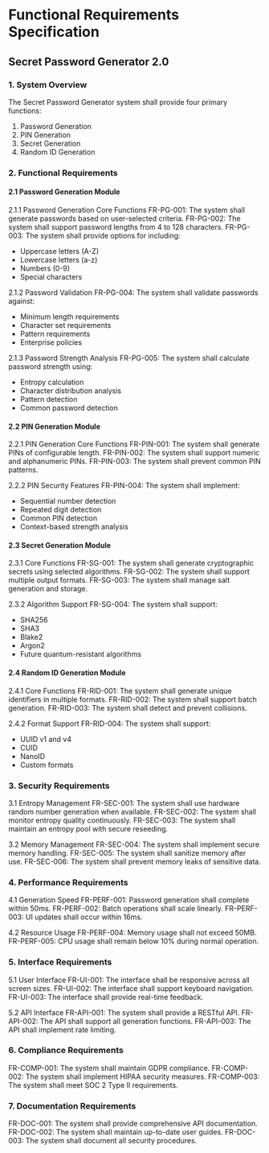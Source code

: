 # Functional Requirements Specification
## Secret Password Generator 2.0

### 1. System Overview

The Secret Password Generator system shall provide four primary functions:
1. Password Generation
2. PIN Generation
3. Secret Generation
4. Random ID Generation

### 2. Functional Requirements

#### 2.1 Password Generation Module

2.1.1 Password Generation Core Functions
FR-PG-001: The system shall generate passwords based on user-selected criteria.
FR-PG-002: The system shall support password lengths from 4 to 128 characters.
FR-PG-003: The system shall provide options for including:
   - Uppercase letters (A-Z)
   - Lowercase letters (a-z)
   - Numbers (0-9)
   - Special characters

2.1.2 Password Validation
FR-PG-004: The system shall validate passwords against:
   - Minimum length requirements
   - Character set requirements
   - Pattern requirements
   - Enterprise policies

2.1.3 Password Strength Analysis
FR-PG-005: The system shall calculate password strength using:
   - Entropy calculation
   - Character distribution analysis
   - Pattern detection
   - Common password detection

#### 2.2 PIN Generation Module

2.2.1 PIN Generation Core Functions
FR-PIN-001: The system shall generate PINs of configurable length.
FR-PIN-002: The system shall support numeric and alphanumeric PINs.
FR-PIN-003: The system shall prevent common PIN patterns.

2.2.2 PIN Security Features
FR-PIN-004: The system shall implement:
   - Sequential number detection
   - Repeated digit detection
   - Common PIN detection
   - Context-based strength analysis

#### 2.3 Secret Generation Module

2.3.1 Core Functions
FR-SG-001: The system shall generate cryptographic secrets using selected algorithms.
FR-SG-002: The system shall support multiple output formats.
FR-SG-003: The system shall manage salt generation and storage.

2.3.2 Algorithm Support
FR-SG-004: The system shall support:
   - SHA256
   - SHA3
   - Blake2
   - Argon2
   - Future quantum-resistant algorithms

#### 2.4 Random ID Generation Module

2.4.1 Core Functions
FR-RID-001: The system shall generate unique identifiers in multiple formats.
FR-RID-002: The system shall support batch generation.
FR-RID-003: The system shall detect and prevent collisions.

2.4.2 Format Support
FR-RID-004: The system shall support:
   - UUID v1 and v4
   - CUID
   - NanoID
   - Custom formats

### 3. Security Requirements

3.1 Entropy Management
FR-SEC-001: The system shall use hardware random number generation when available.
FR-SEC-002: The system shall monitor entropy quality continuously.
FR-SEC-003: The system shall maintain an entropy pool with secure reseeding.

3.2 Memory Management
FR-SEC-004: The system shall implement secure memory handling.
FR-SEC-005: The system shall sanitize memory after use.
FR-SEC-006: The system shall prevent memory leaks of sensitive data.

### 4. Performance Requirements

4.1 Generation Speed
FR-PERF-001: Password generation shall complete within 50ms.
FR-PERF-002: Batch operations shall scale linearly.
FR-PERF-003: UI updates shall occur within 16ms.

4.2 Resource Usage
FR-PERF-004: Memory usage shall not exceed 50MB.
FR-PERF-005: CPU usage shall remain below 10% during normal operation.

### 5. Interface Requirements

5.1 User Interface
FR-UI-001: The interface shall be responsive across all screen sizes.
FR-UI-002: The interface shall support keyboard navigation.
FR-UI-003: The interface shall provide real-time feedback.

5.2 API Interface
FR-API-001: The system shall provide a RESTful API.
FR-API-002: The API shall support all generation functions.
FR-API-003: The API shall implement rate limiting.

### 6. Compliance Requirements

FR-COMP-001: The system shall maintain GDPR compliance.
FR-COMP-002: The system shall implement HIPAA security measures.
FR-COMP-003: The system shall meet SOC 2 Type II requirements.

### 7. Documentation Requirements

FR-DOC-001: The system shall provide comprehensive API documentation.
FR-DOC-002: The system shall maintain up-to-date user guides.
FR-DOC-003: The system shall document all security procedures.